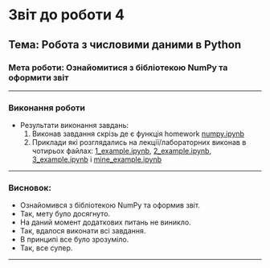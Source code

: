 # Звіт до роботи 4
## Тема: Робота з числовими даними в Python
### Мета роботи: Ознайомитися з бібліотекою NumPy та оформити звіт

---
### Виконання роботи
* Результати виконання завдань:
    1. Виконав завдання скрізь де є функція homework [numpy.ipynb](./numpy.ipynb)
    1. Приклади які розглядались на лекції/лабораторних виконав в чотирьох файлах: [1_example.ipynb](./1_example.ipynb), [2_example.ipynb](./2_example.ipynb), [3_example.ipynb](./3_example.ipynb) і [mine_example.ipynb](./mine_example.ipynb)

---
### Висновок:

- Ознайомився з бібліотекою NumPy та оформив звіт.
- Так, мету було досягнуто.
- На даний момент додаткових питань не виникло.
- Так, вдалося виконати всі завдання.
- В принципі все було зрозуміло.
- Так, все супер.

---